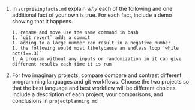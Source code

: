 1. In `surprisingfacts.md` explain *why* each of the following and one additional fact of your own is true. For each fact, include a demo showing that it happens.
    ```
    1. rename and move use the same command in bash
    1. `git revert` adds a commit
    1. adding to a large number can result in a negative number
    1. the following would most likelycause an endless loop `while not(i==.3)`
    1. A program without any inputs or randomization in it can give different results each time it is run
    ```
1. For two imaginary projects, compare compare and contrast different programming languages and git workflows. Choose the two projects so that the best language and best workflow will be different choices. Include a description of each project, your comparisons, and conclusions in `projectplanning.md`
